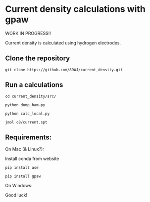 # Current density calculations with gpaw
WORK IN PROGRESS!!

Current density is calculated using hydrogen electrodes. 

## Clone the repository
```
git clone https://github.com/89AJ/current_density.git
```

## Run a calculations
```
cd current_density/src/
```
```
python dump_ham.py
```
```
python calc_local.py
```
```
jmol c8/current.spt
```

## Requirements:
On Mac (& Linux?):

Install conda from website
```
pip install ase
```
```
pip install gpaw
```

On Windows:

Good luck!





